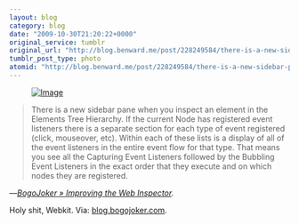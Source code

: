 ```yaml
---
layout: blog
category: blog
date: "2009-10-30T21:20:22+0000"
original_service: tumblr
original_url: "http://blog.benward.me/post/228249584/there-is-a-new-sidebar-pane-when-you-inspect-an"
tumblr_post_type: photo
atomid: "http://blog.benward.me/post/228249584/there-is-a-new-sidebar-pane-when-you-inspect-an"
---
```

<figure class="photo">
  <a href="http://blog.bogojoker.com/2009/10/improving-the-web-inspector/"><img src="http://benward.me/res/tumblr/media/228249584/0.jpg" alt="Image"></a>
</figure>

> There is a new sidebar pane when you inspect an element in the Elements Tree Hierarchy. If the current Node has registered event listeners there is a separate section for each type of event registered (click, mouseover, etc). Within each of these lists is a display of all of the event listeners in the entire event flow for that type. That means you see all the Capturing Event Listeners followed by the Bubbling Event Listeners in the exact order that they execute and on which nodes they are registered.

—<cite><a href="http://blog.bogojoker.com/2009/10/improving-the-web-inspector/">BogoJoker » Improving the Web Inspector</a>.</cite>

Holy shit, Webkit.
Via: [blog.bogojoker.com](http://blog.bogojoker.com/2009/10/improving-the-web-inspector/).